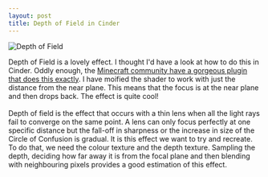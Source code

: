```yaml
--- 
layout: post
title: Depth of Field in Cinder
---
```


![Depth of Field](http://4.bp.blogspot.com/-cfpyOGIR_CY/TX9SLWtJJOI/AAAAAAAAAyM/KIgyfEQIOo8/s320/depthoffield.png)


Depth of Field is a lovely effect. I thought I'd have a look at how to do this in Cinder. Oddly enough, the <a href="http://www.minecraftforum.net/viewtopic.php?f=25&t=128043&start=300">Minecraft community have a gorgeous plugin that does this exactly</a>. I have moified the shader to work with just the distance from the near plane. This means that the focus is at the near plane and then drops back. The effect is quite cool!<br /><br />Depth of  field is the effect that occurs with a thin lens when all the light rays fail to converge on the same point. A lens can only focus perfectly at one specific distance but the fall-off in sharpness or the increase in size of  the Circle of Confusion is gradual. It is this effect we want to try and recreate. To do that, we need the colour texture and the depth texture. Sampling the depth, deciding how far away it is from the focal plane and then blending with neighbouring pixels provides a good estimation of this effect.
